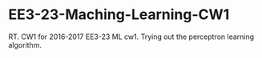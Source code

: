 # EE3-23-Maching-Learning-CW1
RT. CW1 for 2016-2017 EE3-23 ML cw1. Trying out the perceptron learning algorithm.

